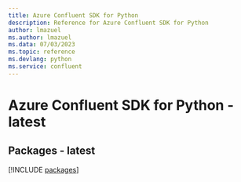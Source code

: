 ```yaml
---
title: Azure Confluent SDK for Python
description: Reference for Azure Confluent SDK for Python
author: lmazuel
ms.author: lmazuel
ms.data: 07/03/2023
ms.topic: reference
ms.devlang: python
ms.service: confluent
---
```

# Azure Confluent SDK for Python - latest
## Packages - latest
[!INCLUDE [packages](confluent-index.md)]